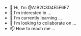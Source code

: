 - 👋 Hi, I’m @A1B2C3D4E5F6E7
- 👀 I’m interested in ...
- 🌱 I’m currently learning ...
- 💞️ I’m looking to collaborate on ...
- 📫 How to reach me ...

<!---
A1B2C3D4E5F6E7/A1B2C3D4E5F6E7 is a ✨ special ✨ repository because its `README.md` (this file) appears on your GitHub profile.
You can click the Preview link to take a look at your changes.
--->
